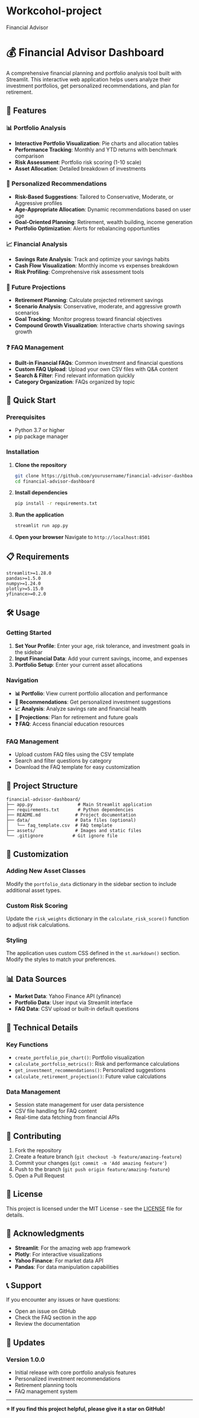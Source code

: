 # Workcohol-project
Financial Advisor
# 💰 Financial Advisor Dashboard

A comprehensive financial planning and portfolio analysis tool built with Streamlit. This interactive web application helps users analyze their investment portfolios, get personalized recommendations, and plan for retirement.

## 🌟 Features

### 📊 Portfolio Analysis
- **Interactive Portfolio Visualization**: Pie charts and allocation tables
- **Performance Tracking**: Monthly and YTD returns with benchmark comparison
- **Risk Assessment**: Portfolio risk scoring (1-10 scale)
- **Asset Allocation**: Detailed breakdown of investments

### 🎯 Personalized Recommendations
- **Risk-Based Suggestions**: Tailored to Conservative, Moderate, or Aggressive profiles
- **Age-Appropriate Allocation**: Dynamic recommendations based on user age
- **Goal-Oriented Planning**: Retirement, wealth building, income generation
- **Portfolio Optimization**: Alerts for rebalancing opportunities

### 📈 Financial Analysis
- **Savings Rate Analysis**: Track and optimize your savings habits
- **Cash Flow Visualization**: Monthly income vs expenses breakdown
- **Risk Profiling**: Comprehensive risk assessment tools

### 🔮 Future Projections
- **Retirement Planning**: Calculate projected retirement savings
- **Scenario Analysis**: Conservative, moderate, and aggressive growth scenarios
- **Goal Tracking**: Monitor progress toward financial objectives
- **Compound Growth Visualization**: Interactive charts showing savings growth

### ❓ FAQ Management
- **Built-in Financial FAQs**: Common investment and financial questions
- **Custom FAQ Upload**: Upload your own CSV files with Q&A content
- **Search & Filter**: Find relevant information quickly
- **Category Organization**: FAQs organized by topic

## 🚀 Quick Start

### Prerequisites
- Python 3.7 or higher
- pip package manager

### Installation

1. **Clone the repository**
   ```bash
   git clone https://github.com/yourusername/financial-advisor-dashboard.git
   cd financial-advisor-dashboard
   ```

2. **Install dependencies**
   ```bash
   pip install -r requirements.txt
   ```

3. **Run the application**
   ```bash
   streamlit run app.py
   ```

4. **Open your browser**
   Navigate to `http://localhost:8501`

## 📋 Requirements

```
streamlit>=1.28.0
pandas>=1.5.0
numpy>=1.24.0
plotly>=5.15.0
yfinance>=0.2.0
```

## 🛠️ Usage

### Getting Started
1. **Set Your Profile**: Enter your age, risk tolerance, and investment goals in the sidebar
2. **Input Financial Data**: Add your current savings, income, and expenses
3. **Portfolio Setup**: Enter your current asset allocations

### Navigation
- **📊 Portfolio**: View current portfolio allocation and performance
- **🎯 Recommendations**: Get personalized investment suggestions
- **📈 Analysis**: Analyze savings rate and financial health
- **🔮 Projections**: Plan for retirement and future goals
- **❓ FAQ**: Access financial education resources

### FAQ Management
- Upload custom FAQ files using the CSV template
- Search and filter questions by category
- Download the FAQ template for easy customization

## 📁 Project Structure

```
financial-advisor-dashboard/
├── app.py                 # Main Streamlit application
├── requirements.txt       # Python dependencies
├── README.md             # Project documentation
├── data/                 # Data files (optional)
│   └── faq_template.csv  # FAQ template
├── assets/               # Images and static files
└── .gitignore           # Git ignore file
```

## 🎨 Customization

### Adding New Asset Classes
Modify the `portfolio_data` dictionary in the sidebar section to include additional asset types.

### Custom Risk Scoring
Update the `risk_weights` dictionary in the `calculate_risk_score()` function to adjust risk calculations.

### Styling
The application uses custom CSS defined in the `st.markdown()` section. Modify the styles to match your preferences.

## 📊 Data Sources

- **Market Data**: Yahoo Finance API (yfinance)
- **Portfolio Data**: User input via Streamlit interface
- **FAQ Data**: CSV upload or built-in default questions

## 🔧 Technical Details

### Key Functions
- `create_portfolio_pie_chart()`: Portfolio visualization
- `calculate_portfolio_metrics()`: Risk and performance calculations
- `get_investment_recommendations()`: Personalized suggestions
- `calculate_retirement_projection()`: Future value calculations

### Data Management
- Session state management for user data persistence
- CSV file handling for FAQ content
- Real-time data fetching from financial APIs

## 🤝 Contributing

1. Fork the repository
2. Create a feature branch (`git checkout -b feature/amazing-feature`)
3. Commit your changes (`git commit -m 'Add amazing feature'`)
4. Push to the branch (`git push origin feature/amazing-feature`)
5. Open a Pull Request

## 📝 License

This project is licensed under the MIT License - see the [LICENSE](LICENSE) file for details.

## 🙏 Acknowledgments

- **Streamlit**: For the amazing web app framework
- **Plotly**: For interactive visualizations
- **Yahoo Finance**: For market data API
- **Pandas**: For data manipulation capabilities

## 📞 Support

If you encounter any issues or have questions:
- Open an issue on GitHub
- Check the FAQ section in the app
- Review the documentation

## 🔄 Updates

### Version 1.0.0
- Initial release with core portfolio analysis features
- Personalized investment recommendations
- Retirement planning tools
- FAQ management system

---

**⭐ If you find this project helpful, please give it a star on GitHub!**
